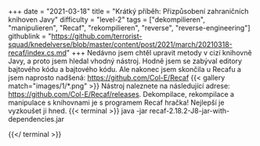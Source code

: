 +++
date = "2021-03-18"
title = "Krátký příběh: Přizpůsobení zahraničních knihoven Javy"
difficulty = "level-2"
tags = ["dekompilieren", "manipulieren", "Recaf", "rekompilieren", "reverse", "reverse-engineering"]
githublink = "https://github.com/terrorist-squad/knedelverse/blob/master/content/post/2021/march/20210318-recaf/index.cs.md"
+++
Nedávno jsem chtěl upravit metody v cizí knihovně Javy, a proto jsem hledal vhodný nástroj. Hodně jsem se zabýval editory bajtového kódu a bajtového kódu. Ale nakonec jsem skončila u Recafu a jsem naprosto nadšená: https://github.com/Col-E/Recaf
{{< gallery match="images/1/*.png" >}}
Nástroj naleznete na následující adrese: https://github.com/Col-E/Recaf/releases. Dekompilace, rekompilace a manipulace s knihovnami je s programem Recaf hračka! Nejlepší je vyzkoušet ji hned.
{{< terminal >}}
java -jar recaf-2.18.2-J8-jar-with-dependencies.jar

{{</ terminal >}}
